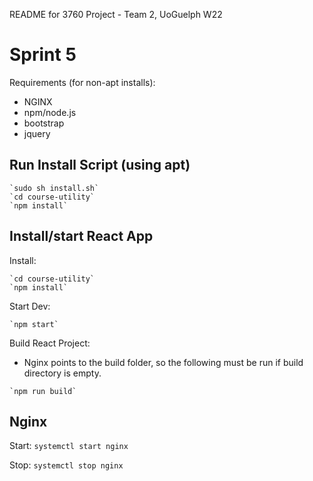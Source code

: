 README for 3760 Project - Team 2, UoGuelph W22

# Sprint 5

Requirements (for non-apt installs):
- NGINX
- npm/node.js
- bootstrap
- jquery

## Run Install Script (using apt)
```
`sudo sh install.sh`
`cd course-utility`
`npm install`
```

## Install/start React App

Install:
```
`cd course-utility`
`npm install`
```

Start Dev:
```
`npm start`
```

Build React Project:
- Nginx points to the build folder, so the following must be run if build directory is empty.
```
`npm run build`
```


## Nginx

Start:
`systemctl start nginx`

Stop:
`systemctl stop nginx`
